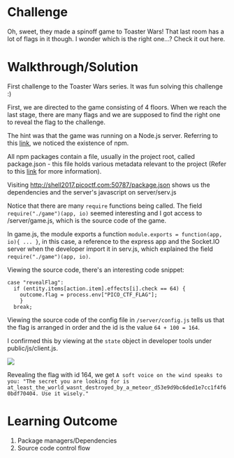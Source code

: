 # Challenge

Oh, sweet, they made a spinoff game to Toaster Wars! That last room has a lot of flags in it though. I wonder which is the right one...? Check it out here.

# Walkthrough/Solution

First challenge to the Toaster Wars series. It was fun solving this challenge :) </br>

First, we are directed to the game consisting of 4 floors. When we reach the last stage, there are many flags and we are supposed to find the right one to reveal the flag to the challenge. </br>

The hint was that the game was running on a Node.js server. Referring to this [link](https://www.sitepoint.com/beginners-guide-node-package-manager/), we noticed the existence of npm. </br>

All npm packages contain a file, usually in the project root, called package.json - this file holds various metadata relevant to the project (Refer to this [link](https://docs.nodejitsu.com/articles/getting-started/npm/what-is-the-file-package-json/) for more information). </br>

Visiting http://shell2017.picoctf.com:50787/package.json shows us the dependencies and the server's javascript on server/serv.js </br>

Notice that there are many `require` functions being called. The field `require("./game")(app, io)` seemed interesting and I got 
access to /server/game.js, which is the source code of the game. </br>

In game.js, the module exports a function `module.exports = function(app, io){ ... }`, in this case, a reference to the express app and the 
Socket.IO server when the developer import it in serv.js, which explained the field `require("./game")(app, io)`.

Viewing the source code, there's an interesting code snippet:

```
case "revealFlag":
  if (entity.items[action.item].effects[i].check == 64) {
    outcome.flag = process.env["PICO_CTF_FLAG"];
	}
  break;
```

Viewing the source code of the config file in `/server/config.js` tells us that the flag is arranged in order and the id is the value `64 + 100 = 164`. </br>

I confirmed this by viewing at the `state` object in developer tools under public/js/client.js.

![](https://github.com/tanhengyeow/ctf-journal/tree/master/picoCTF17/Level%202/TW_GR_E1_ART/img/TW_GR_E1_ART.png)

Revealing the flag with id 164, we get `A soft voice on the wind speaks to you: "The secret you are looking for is at_least_the_world_wasnt_destroyed_by_a_meteor_d53e9d9bc6ded1e7cc1f4f60bdf70404. Use it wisely."`

# Learning Outcome

1) Package managers/Dependencies
2) Source code control flow



